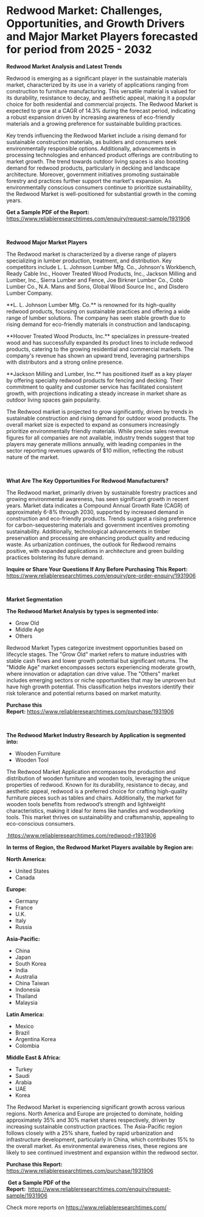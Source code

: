 <p><h1>Redwood Market: Challenges, Opportunities, and Growth Drivers and Major Market Players forecasted for period from 2025 - 2032</h1></p><p><strong>Redwood Market Analysis and Latest Trends</strong></p>
<p><p>Redwood is emerging as a significant player in the sustainable materials market, characterized by its use in a variety of applications ranging from construction to furniture manufacturing. This versatile material is valued for its durability, resistance to decay, and aesthetic appeal, making it a popular choice for both residential and commercial projects. The Redwood Market is expected to grow at a CAGR of 14.3% during the forecast period, indicating a robust expansion driven by increasing awareness of eco-friendly materials and a growing preference for sustainable building practices.</p><p>Key trends influencing the Redwood Market include a rising demand for sustainable construction materials, as builders and consumers seek environmentally responsible options. Additionally, advancements in processing technologies and enhanced product offerings are contributing to market growth. The trend towards outdoor living spaces is also boosting demand for redwood products, particularly in decking and landscape architecture. Moreover, government initiatives promoting sustainable forestry and practices further support the market's expansion. As environmentally conscious consumers continue to prioritize sustainability, the Redwood Market is well-positioned for substantial growth in the coming years.</p></p>
<p><strong>Get a Sample PDF of the Report:&nbsp;</strong> <a href="https://www.reliableresearchtimes.com/enquiry/request-sample/1931906?utm_campaign=2326&utm_medium=2&utm_source=Github&utm_content=ia&utm_term=01042025&utm_id=redwood">https://www.reliableresearchtimes.com/enquiry/request-sample/1931906</a></p>
<p>&nbsp;</p>
<p><strong>Redwood Major Market Players</strong></p>
<p><p>The Redwood market is characterized by a diverse range of players specializing in lumber production, treatment, and distribution. Key competitors include L. L. Johnson Lumber Mfg. Co., Johnson's Workbench, Ready Cable Inc., Hoover Treated Wood Products, Inc., Jackson Milling and Lumber, Inc., Sierra Lumber and Fence, Joe Birkner Lumber Co., Cobb Lumber Co., N.A. Mans and Sons, Global Wood Source Inc., and Disdero Lumber Company.</p><p>**L. L. Johnson Lumber Mfg. Co.** is renowned for its high-quality redwood products, focusing on sustainable practices and offering a wide range of lumber solutions. The company has seen stable growth due to rising demand for eco-friendly materials in construction and landscaping.</p><p>**Hoover Treated Wood Products, Inc.** specializes in pressure-treated wood and has successfully expanded its product lines to include redwood products, catering to the growing residential and commercial markets. The company's revenue has shown an upward trend, leveraging partnerships with distributors and a strong online presence.</p><p>**Jackson Milling and Lumber, Inc.** has positioned itself as a key player by offering specialty redwood products for fencing and decking. Their commitment to quality and customer service has facilitated consistent growth, with projections indicating a steady increase in market share as outdoor living spaces gain popularity.</p><p>The Redwood market is projected to grow significantly, driven by trends in sustainable construction and rising demand for outdoor wood products. The overall market size is expected to expand as consumers increasingly prioritize environmentally friendly materials. While precise sales revenue figures for all companies are not available, industry trends suggest that top players may generate millions annually, with leading companies in the sector reporting revenues upwards of $10 million, reflecting the robust nature of the market.</p></p>
<p>&nbsp;</p>
<p><strong>What Are The Key Opportunities For Redwood Manufacturers?</strong></p>
<p><p>The Redwood market, primarily driven by sustainable forestry practices and growing environmental awareness, has seen significant growth in recent years. Market data indicates a Compound Annual Growth Rate (CAGR) of approximately 6-8% through 2030, supported by increased demand in construction and eco-friendly products. Trends suggest a rising preference for carbon-sequestering materials and government incentives promoting sustainability. Additionally, technological advancements in timber preservation and processing are enhancing product quality and reducing waste. As urbanization continues, the outlook for Redwood remains positive, with expanded applications in architecture and green building practices bolstering its future demand.</p></p>
<p><strong>Inquire or Share Your Questions If Any Before Purchasing This Report:</strong> <a href="https://www.reliableresearchtimes.com/enquiry/pre-order-enquiry/1931906?utm_campaign=2326&utm_medium=2&utm_source=Github&utm_content=ia&utm_term=01042025&utm_id=redwood">https://www.reliableresearchtimes.com/enquiry/pre-order-enquiry/1931906</a></p>
<p>&nbsp;</p>
<p><strong>Market Segmentation</strong></p>
<p><strong>The Redwood Market Analysis by types is segmented into:</strong></p>
<p><ul><li>Grow Old</li><li>Middle Age</li><li>Others</li></ul></p>
<p><p>Redwood Market Types categorize investment opportunities based on lifecycle stages. The "Grow Old" market refers to mature industries with stable cash flows and lower growth potential but significant returns. The "Middle Age" market encompasses sectors experiencing moderate growth, where innovation or adaptation can drive value. The "Others" market includes emerging sectors or niche opportunities that may be unproven but have high growth potential. This classification helps investors identify their risk tolerance and potential returns based on market maturity.</p></p>
<p><strong>Purchase this Report:&nbsp;</strong><a href="https://www.reliableresearchtimes.com/purchase/1931906?utm_campaign=2326&utm_medium=2&utm_source=Github&utm_content=ia&utm_term=01042025&utm_id=redwood">https://www.reliableresearchtimes.com/purchase/1931906</a></p>
<p>&nbsp;</p>
<p><strong>The Redwood Market Industry Research by Application is segmented into:</strong></p>
<p><ul><li>Wooden Furniture</li><li>Wooden Tool</li></ul></p>
<p><p>The Redwood Market Application encompasses the production and distribution of wooden furniture and wooden tools, leveraging the unique properties of redwood. Known for its durability, resistance to decay, and aesthetic appeal, redwood is a preferred choice for crafting high-quality furniture pieces such as tables and chairs. Additionally, the market for wooden tools benefits from redwood’s strength and lightweight characteristics, making it ideal for items like handles and woodworking tools. This market thrives on sustainability and craftsmanship, appealing to eco-conscious consumers.</p></p>
<p><a href="https://www.reliableresearchtimes.com/redwood-r1931906?utm_campaign=2326&utm_medium=2&utm_source=Github&utm_content=ia&utm_term=01042025&utm_id=redwood">&nbsp;https://www.reliableresearchtimes.com/redwood-r1931906</a></p>
<p><strong>In terms of Region, the Redwood Market Players available by Region are:</strong></p>
<p>
    <p> <strong> North America: </strong>
        <ul>
            <li>United States</li>
            <li>Canada</li>
        </ul>
        </p> 
    <p> <strong> Europe: </strong>
        <ul>
            <li>Germany</li>
            <li>France</li>
            <li>U.K.</li>
            <li>Italy</li>
            <li>Russia</li>
        </ul>
        </p> 
    <p> <strong> Asia-Pacific: </strong>
        <ul>
            <li>China</li>
            <li>Japan</li>
            <li>South Korea</li>
            <li>India</li>
            <li>Australia</li>
            <li>China Taiwan</li>
            <li>Indonesia</li>
            <li>Thailand</li>
            <li>Malaysia</li>
        </ul>
        </p> 
    <p> <strong> Latin America: </strong>
        <ul>
            <li>Mexico</li>
            <li>Brazil</li>
            <li>Argentina Korea</li>
            <li>Colombia</li>
        </ul>
        </p> 
    <p> <strong> Middle East & Africa: </strong>
        <ul>
            <li>Turkey</li>
            <li>Saudi</li>
            <li>Arabia</li>
            <li>UAE</li>
            <li>Korea</li>
        </ul>
    </p>
    </p>
<p><p>The Redwood Market is experiencing significant growth across various regions. North America and Europe are projected to dominate, holding approximately 35% and 30% market shares respectively, driven by increasing sustainable construction practices. The Asia-Pacific region follows closely with a 25% share, fueled by rapid urbanization and infrastructure development, particularly in China, which contributes 15% to the overall market. As environmental awareness rises, these regions are likely to see continued investment and expansion within the redwood sector.</p></p>
<p><strong>Purchase this Report: </strong><a href="https://www.reliableresearchtimes.com/purchase/1931906?utm_campaign=2326&utm_medium=2&utm_source=Github&utm_content=ia&utm_term=01042025&utm_id=redwood">https://www.reliableresearchtimes.com/purchase/1931906</a></p>
<p>&nbsp;<strong>Get a Sample PDF of the Report:&nbsp;&nbsp;</strong><a href="https://www.reliableresearchtimes.com/enquiry/request-sample/1931906?utm_campaign=2326&utm_medium=2&utm_source=Github&utm_content=ia&utm_term=01042025&utm_id=redwood">https://www.reliableresearchtimes.com/enquiry/request-sample/1931906</a></p>
<p><strong></strong></p>
<p>Check more reports on <a href="https://www.reliableresearchtimes.com/?utm_campaign=2326&utm_medium=2&utm_source=Github&utm_content=ia&utm_term=01042025&utm_id=redwood">https://www.reliableresearchtimes.com/</a></p>